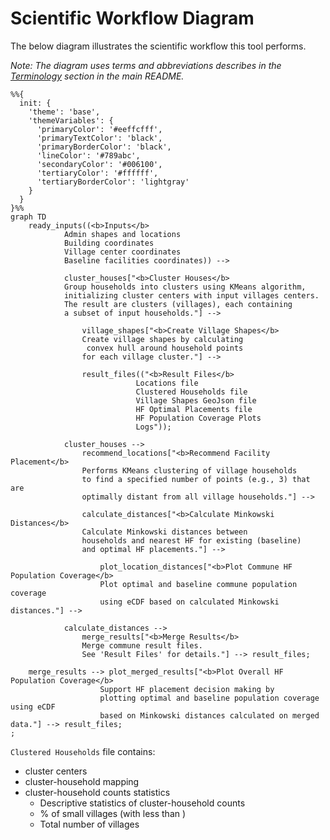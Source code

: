 # Scientific Workflow Diagram
The below diagram illustrates the scientific workflow this tool performs. 

_Note: The diagram uses terms and abbreviations describes in the [Terminology](../README.md#terminology) section in the main README._

```mermaid
%%{
  init: {
    'theme': 'base',
    'themeVariables': {
      'primaryColor': '#eeffcfff',
      'primaryTextColor': 'black',
      'primaryBorderColor': 'black',
      'lineColor': '#789abc',
      'secondaryColor': '#006100',
      'tertiaryColor': '#ffffff',
      'tertiaryBorderColor': 'lightgray'
    }
  }
}%%
graph TD
    ready_inputs((<b>Inputs</b>
            Admin shapes and locations
            Building coordinates
            Village center coordinates
            Baseline facilities coordinates)) -->
            
            cluster_houses["<b>Cluster Houses</b>
            Group households into clusters using KMeans algorithm, 
            initializing cluster centers with input villages centers.
            The result are clusters (villages), each containing 
            a subset of input households."] -->
            
                village_shapes["<b>Create Village Shapes</b>
                Create village shapes by calculating 
                 convex hull around household points 
                for each village cluster."] -->
                
                result_files(("<b>Result Files</b>
                            Locations file
                            Clustered Households file
                            Village Shapes GeoJson file
                            HF Optimal Placements file
                            HF Population Coverage Plots
                            Logs"));
                
            cluster_houses -->
                recommend_locations["<b>Recommend Facility Placement</b>
                Performs KMeans clustering of village households
                to find a specified number of points (e.g., 3) that are
                optimally distant from all village households."] -->
                
                calculate_distances["<b>Calculate Minkowski Distances</b>
                Calculate Minkowski distances between 
                households and nearest HF for existing (baseline) 
                and optimal HF placements."] -->
                
                    plot_location_distances["<b>Plot Commune HF Population Coverage</b>
                    Plot optimal and baseline commune population coverage 
                    using eCDF based on calculated Minkowski distances."] -->
            
            calculate_distances -->
                merge_results["<b>Merge Results</b>
                Merge commune result files. 
                See 'Result Files' for details."] --> result_files;

    merge_results --> plot_merged_results["<b>Plot Overall HF Population Coverage</b>
                    Support HF placement decision making by
                    plotting optimal and baseline population coverage using eCDF 
                    based on Minkowski distances calculated on merged data."] --> result_files;
;
```
`Clustered Households` file contains:
  - cluster centers
  - cluster-household mapping
  - cluster-household counts statistics 
    - Descriptive statistics of cluster-household counts
    - % of small villages (with less than )
    - Total number of villages
